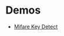 # Demos

- [Mifare Key Detect](https://taichunmin.idv.tw/chameleon-ultra.js/mifare-key-detect.html)
